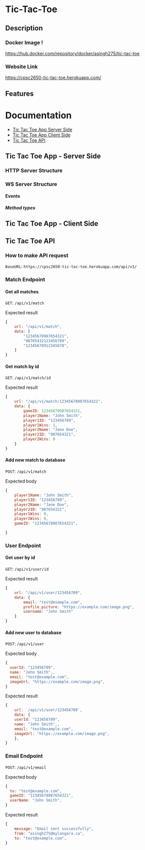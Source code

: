 # Tic-Tac-Toe

## Description

### Docker Image !

https://hub.docker.com/repository/docker/asingh275/tic-tac-toe

### Website Link

https://cpsc2650-tic-tac-toe.herokuapp.com/

## Features

# Documentation

- [Tic Tac Toe App Server Side](#tic-tac-toe-app---server-side)
- [Tic Tac Toe App Client Side](#tic-tac-toe-app---client-side)
- [Tic Tac Toe API](#tic-tac-toe-api)

## Tic Tac Toe App - Server Side
    
### HTTP Server Structure

### WS Server Structure

#### Events

##### Method types

## Tic Tac Toe App - Client Side

## Tic Tac Toe API

### How to make API request

`BaseURL`: `https://cpsc2650-tic-tac-toe.herokuapp.com/api/v1/`

### Match Endpoint

#### Get all matches

`GET`: `/api/v1/match`

Expected result

```js
{
    url: "/api/v1/match",
    data: [
        "12345678987654321",
        "98765432123456789",
        "12345678912345678",
    ]
}
```

#### Get match by id

`GET`: `/api/v1/match/id`

Expected result

```js
{
    url: "/api/v1/match/12345678987654321",
    data: {
        gameID: 12345678987654321,
        player1Name: "John Smith",
        player1ID: "123456789",
        player1Wins: 1,
        player2Name: "Jane Doe",
        player2ID: "987654321",
        player2Wins: 0
    }
}
```

#### Add new match to database

`POST`: `/api/v1/match`

Expected body

```js
{
    player1Name: "John Smith",
    player1ID: "123456789",
    player2Name: "Jane Doe",
    player2ID: "987654321",
    player1Wins: 0,
    player2Wins: 0,
    gameID: "12345678987654321",

}
```

### User Endpoint

#### Get user by id

`GET`: `/api/v1/user/id`

Expected result

```js
{
    url: "/api/v1/user/123456789",
    data: {
        email: "test@example.com",
        profile_picture: "https://example.com/image.png",
        username: "John Smith"
    }
}
```

#### Add new user to database

`POST`: `/api/v1/user`

Expected body

```js
{
  userId: "123456789",
  name: "John Smith",,
  email: "test@example.com",
  imageUrl: "https://example.com/image.png",
}
```

Expected result

```js
{
    url: `/api/v1/user/123456789`,
    data: {
    userId: "123456789",
    name: "John Smith",,
    email: "test@example.com",
    imageUrl: "https://example.com/image.png",
    },
}
```

### Email Endpoint

`POST`: `/api/v1/email`

Expected body

```js
{
  to: "test@example.com",
  gameID: "12345678987654321",
  userName: "John Smith",
}
```

Expected result

```js
{
    message: "Email sent successfully",
    from: "asingh275@mylangara.ca",
    to: "test@example.com",
}
```